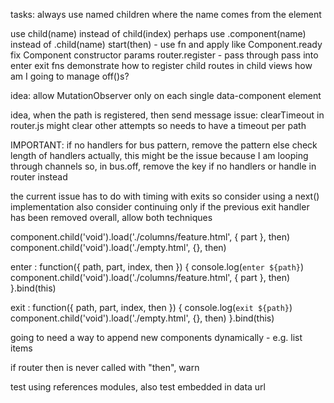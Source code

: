 
tasks:
always use named children
	where the name comes from the element

use child(name) instead of child(index)
perhaps use .component(name) instead of .child(name)
start(then) - use fn and apply like Component.ready
fix Component constructor params
router.register - pass through pass into enter exit fns
demonstrate how to register child routes in child views
	how am I going to manage off()s?

idea: allow MutationObserver only on each single data-component element

idea, when the path is registered, then send message
issue: clearTimeout in router.js might clear other attempts
so needs to have a timeout per path

IMPORTANT: if no handlers for bus pattern, remove the pattern
	else check length of handlers
	actually, this might be the issue because I am looping through channels
	so, in bus.off, remove the key if no handlers
	or handle in router instead
	
the current issue has to do with timing with exits
	so consider using a next() implementation
	also consider continuing only if the previous exit handler has been removed
	overall, allow both techniques
	
component.child('void').load('./columns/feature.html', { part }, then)
component.child('void').load('./empty.html', {}, then)

enter : function({ path, part, index, then }) {
	console.log(`enter ${path}`)
	component.child('void').load('./columns/feature.html', { part }, then)
}.bind(this)

exit : function({ path, part, index, then }) {
	console.log(`exit ${path}`)
	component.child('void').load('./empty.html', {}, then)
}.bind(this)

going to need a way to append new components dynamically - e.g. list items

if router then is never called with "then", warn

test using references modules, also test embedded in data url